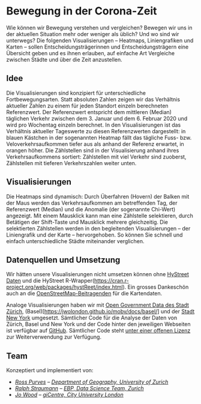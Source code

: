 <!-- Scripts to link to the Vega/Vega-Lite runtime -->
<script src="https://cdn.jsdelivr.net/npm/vega@5"></script>
<script src="https://cdn.jsdelivr.net/npm/vega-lite@4"></script>
<script src="https://cdn.jsdelivr.net/npm/vega-embed@6"></script>

# Bewegung in der Corona-Zeit

Wie können wir Bewegung verstehen und vergleichen? Bewegen wir uns in der aktuellen Situation mehr oder weniger als üblich? Und wo sind wir unterwegs? Die folgenden Visualisierungen – Heatmaps, Liniengrafiken und Karten – sollen Entscheidungsträgerinnen und Entscheidungsträgern eine Übersicht geben und es ihnen erlauben, auf einfache Art Vergleiche zwischen Städte und über die Zeit anzustellen.

## Idee

Die Visualisierungen sind konzipiert für unterschiedliche Fortbewegungsarten. Statt absoluten Zahlen zeigen wir das Verhältnis aktueller Zahlen zu einem für jeden Standort einzeln berechneten Referenzwert. Der Referenzwert entspricht dem mittleren (Median) täglichen Verkehr zwischen dem 3. Januar und dem 6. Februar 2020 und wird pro Wochentag einzeln berechnet. In den Visualisierungen ist das Verhältnis aktueller Tageswerte zu diesen Referenzwerten dargestellt: in blauen Kästchen in der sogenannten Heatmap fällt das tägliche Fuss- bzw. Veloverkehrsaufkommen tiefer aus als anhand der Referenz erwartet, in orangen höher. Die Zählstellen sind in der Visualisierung anhand ihres Verkehrsaufkommens sortiert: Zählstellen mit viel Verkehr sind zuoberst, Zählstellen mit tieferen Verkehrszahlen weiter unten.

## Visualisierungen

Die Heatmaps sind dynamisch: Durch Überfahren (Hovern) der Balken mit der Maus werden das Verkehrsaufkommen am betreffenden Tag, der Referenzwert (Median) und die Anomalie (der sogenannte Chi-Wert) angezeigt. Mit einem Mausklick kann man eine Zählstelle selektieren, durch Betätigen der Shift-Taste und Mausklick mehrere gleichzeitig. Die selektierten Zählstellen werden in den begleitenden Visualisierungen – der Liniengrafik und der Karte – hervorgehoben. So können Sie schnell und einfach unterschiedliche Städte miteinander verglichen.

## Datenquellen und Umsetzung
Wir hätten unsere Visualisierungen nicht umsetzen können ohne [HyStreet Daten](https://hystreet.com/) und die HyStreet R-Wrapper(https://cran.r-project.org/web/packages/hystReet/index.html). Ein grosses Dankeschön auch an die [OpenStreetMap-Beitragenden](https://www.openstreetmap.org/copyright) für die Kartendaten.

Analoge Visualisierungen haben wir mit [Open Government Data des Stadt Zürich](https://jwolondon.github.io/mobv/docs/zurich/), (Basel)[https://jwolondon.github.io/mobv/docs/basel/] und der [Stadt New York](https://jwolondon.github.io/mobv) umgesetzt. Sämtlicher Code für die Analyse der Daten von Zürich, Basel und New York und der Code hinter den jeweiligen Webseiten ist verfügbar auf [GitHub](https://github.com/jwolondon/mobv/). Sämtlicher Code steht [unter einer offenen Lizenz](https://github.com/jwoLondon/mobv/blob/master/LICENSE) zur Weiterverwendung zur Verfügung.


<div class="wide" id="visLinkedFoot"></div>

<!-- ## Datenquellen und Umsetzung
Wir hätten unsere Visualisierungen nicht umsetzen können ohne [Open Government Data (OGD) der Stadt Zürich](https://data.stadt-zuerich.ch/dataset/ted_taz_verkehrszaehlungen_werte_fussgaenger_velo). Ein grosses Dankeschön geht an die Abteilung Verkehr + Stadtraum im [Tiefbauamt der Stadt Zürich](https://www.stadt-zuerich.ch/ted/de/index/taz.html) für die Erhebung der Mobilitätsdaten und die Bereitstellung als offene Verwaltungsdaten zusammen mit dem [Open Data Zürich-Team](https://www.stadt-zuerich.ch/portal/de/index/ogd.html) bei [Statistik Stadt Zürich](https://www.stadt-zuerich.ch/prd/de/index/statistik.html) sowie an die [OpenStreetMap-Beitragenden](https://www.openstreetmap.org/copyright) für die Kartendaten.

Analoge Visualisierungen haben wir mit [Open Government Data des Kantons Basel Stadt](https://jwolondon.github.io/mobv/docs/zurich/) und der [Stadt New York](https://jwolondon.github.io/mobv) umgesetzt. Sämtlicher Code für die Analyse der Daten von Zürich, Basel und New York und der Code hinter den jeweiligen Webseiten ist verfügbar auf [GitHub](https://github.com/jwolondon/mobv/). Sämtlicher Code steht [unter einer offenen Lizenz](https://github.com/jwoLondon/mobv/blob/master/LICENSE) zur Weiterverwendung zur Verfügung. -->

## Team

Konzeptiert und implementiert von:

- _[Ross Purves](https://twitter.com/GCUZH) – [Department of Geography, University of Zurich](https://www.geo.uzh.ch/~rsp/)_
- _[Ralph Straumann](https://twitter.com/rastrau) – [EBP, Data Science Team, Zurich](https://www.ebp.ch)_
- _[Jo Wood](https://twitter.com/jwolondon) – [giCentre, City University London](https://www.gicentre.net/jwo)_

<!-- Script containing the vis specs used above. Must be at end of document. -->
<script src="js/germanyVisSpecs.js"></script>
